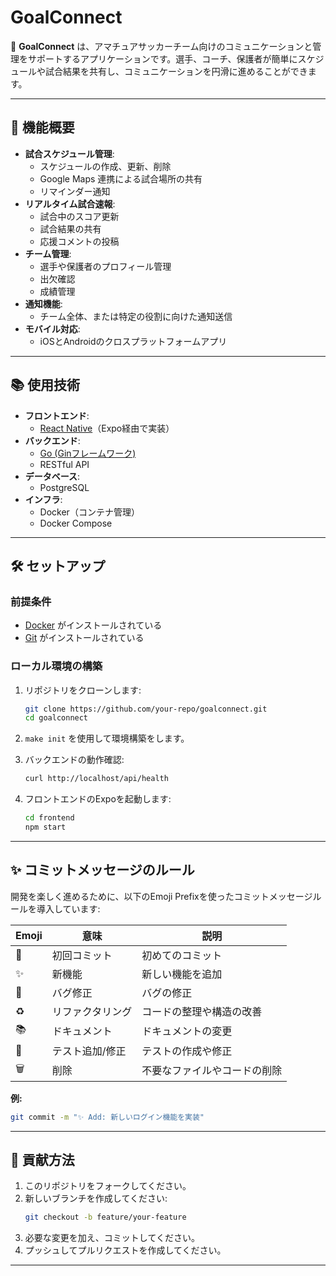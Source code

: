 # **GoalConnect**

🎉 **GoalConnect** は、アマチュアサッカーチーム向けのコミュニケーションと管理をサポートするアプリケーションです。選手、コーチ、保護者が簡単にスケジュールや試合結果を共有し、コミュニケーションを円滑に進めることができます。

---

## 🚀 **機能概要**
- **試合スケジュール管理**:
  - スケジュールの作成、更新、削除
  - Google Maps 連携による試合場所の共有
  - リマインダー通知
- **リアルタイム試合速報**:
  - 試合中のスコア更新
  - 試合結果の共有
  - 応援コメントの投稿
- **チーム管理**:
  - 選手や保護者のプロフィール管理
  - 出欠確認
  - 成績管理
- **通知機能**:
  - チーム全体、または特定の役割に向けた通知送信
- **モバイル対応**:
  - iOSとAndroidのクロスプラットフォームアプリ

---

## 📚 **使用技術**
- **フロントエンド**:
  - [React Native](https://reactnative.dev/)（Expo経由で実装）
- **バックエンド**:
  - [Go (Ginフレームワーク)](https://gin-gonic.com/)
  - RESTful API
- **データベース**:
  - PostgreSQL
- **インフラ**:
  - Docker（コンテナ管理）
  - Docker Compose

---

## 🛠️ **セットアップ**

### **前提条件**
- [Docker](https://www.docker.com/) がインストールされている
- [Git](https://git-scm.com/) がインストールされている

### **ローカル環境の構築**

1. リポジトリをクローンします:
   ```bash
   git clone https://github.com/your-repo/goalconnect.git
   cd goalconnect
   ```

2. `make init` を使用して環境構築をします。

3. バックエンドの動作確認:
   ```bash
   curl http://localhost/api/health
   ```

4. フロントエンドのExpoを起動します:
   ```bash
   cd frontend
   npm start
   ```

---

## ✨ **コミットメッセージのルール**
開発を楽しく進めるために、以下のEmoji Prefixを使ったコミットメッセージルールを導入しています:

| Emoji  | 意味                | 説明                                   |
|--------|---------------------|----------------------------------------|
| 🎉      | 初回コミット         | 初めてのコミット                      |
| ✨      | 新機能              | 新しい機能を追加                      |
| 🐛      | バグ修正            | バグの修正                            |
| ♻️      | リファクタリング      | コードの整理や構造の改善              |
| 📚      | ドキュメント          | ドキュメントの変更                    |
| 🚨      | テスト追加/修正       | テストの作成や修正                    |
| 🗑️      | 削除                | 不要なファイルやコードの削除          |

**例:**
```bash
git commit -m "✨ Add: 新しいログイン機能を実装"
```

---

## 🌟 **貢献方法**
1. このリポジトリをフォークしてください。
2. 新しいブランチを作成してください:
   ```bash
   git checkout -b feature/your-feature
   ```
3. 必要な変更を加え、コミットしてください。
4. プッシュしてプルリクエストを作成してください。

---
